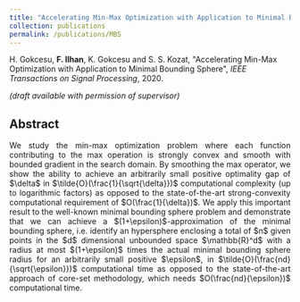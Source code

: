 ```yaml
---
title: "Accelerating Min-Max Optimization with Application to Minimal Bounding Sphere"
collection: publications
permalink: /publications/MBS
---
```

H. Gokcesu, <b>F. Ilhan</b>, K. Gokcesu and S. S. Kozat, "Accelerating Min-Max Optimization with Application to Minimal Bounding Sphere", <i>IEEE Transactions on Signal Processing</i>, 2020.

<i>(draft available with permission of supervisor)</i>


## Abstract
<div style="text-align: justify">We study the min-max optimization problem where each function contributing to the max operation is strongly convex
and smooth with bounded gradient in the search domain. By smoothing the max operator, we show the
ability to achieve an arbitrarily small positive optimality gap of $\delta$ in $\tilde{O}(\frac{1}{\sqrt{\delta}})$ 
computational complexity (up to logarithmic factors) as opposed to the state-of-the-art strong-convexity computational 
requirement of $O(\frac{1}{\delta})$. We
apply this important result to the well-known minimal bounding sphere problem and demonstrate that we can achieve
a $(1+\epsilon)$-approximation of the minimal bounding sphere, i.e. identify an hypersphere enclosing a total of $n$ 
given
points in the $d$ dimensional unbounded space $\mathbb{R}^d$ with a radius at most $(1+\epsilon)$ times the actual minimal bounding
sphere radius for an arbitrarily small positive $\epsilon$, in $\tilde{O}(\frac{nd}{\sqrt{\epsilon}})$ 
computational time as opposed to the state-of-the-art
approach of core-set methodology, which needs $O(\frac{nd}{\epsilon})$ computational time.</div>
